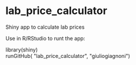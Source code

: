 # lab_price_calculator
Shiny app to calculate lab prices

Use in R/RStudio to runt the app:

library(shiny)  
runGitHub( "lab_price_calculator", "giuliogiagnoni")
